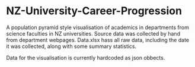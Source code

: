 # NZ-University-Career-Progression

A population pyramid style visualisation of academics in departments from science faculties in NZ universities.
Source data was collected by hand from department webpages. Data.xlsx hass all raw data, including the date it was collected, along with some summary statistics.

Data for the visualisation is currently hardcoded as json obbects.
